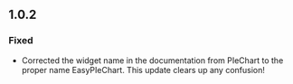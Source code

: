 ## 1.0.2

###  Fixed
*   Corrected the widget name in the documentation from PIeChart to the proper name EasyPIeChart. This update clears up any confusion!
